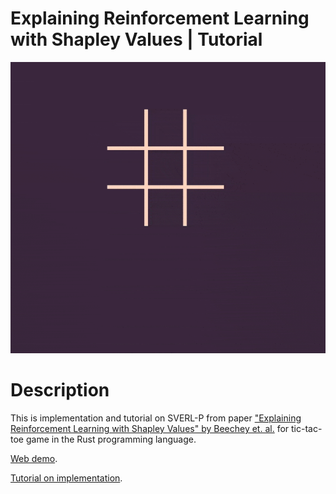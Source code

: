 # Explaining Reinforcement Learning with Shapley Values | Tutorial


<p align="center">
  <img src="docs/shapley.gif" alt="Demo" />
</p>


# Description


This is implementation and tutorial on SVERL-P from paper ["Explaining Reinforcement Learning with Shapley Values" by Beechey et. al.](https://proceedings.mlr.press/v202/beechey23a/beechey23a.pdf) for tic-tac-toe game in the Rust programming language.

[Web demo](https://1adis1.github.io/xai-sverl/).

[Tutorial on implementation](TUTORIAL.md).
